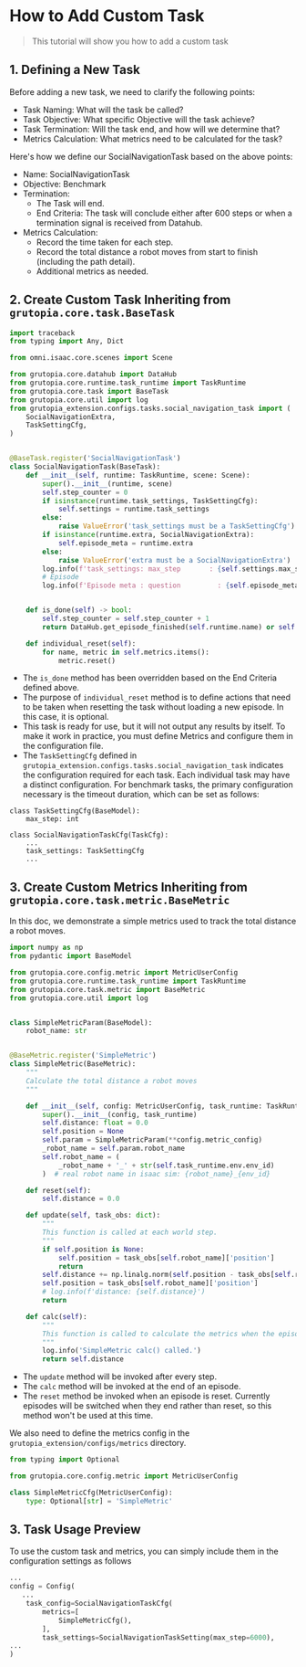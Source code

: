 # How to Add Custom Task

> This tutorial will show you how to add a custom task

## 1. Defining a New Task
Before adding a new task, we need to clarify the following points:

- Task Naming: What will the task be called?
- Task Objective: What specific Objective will the task achieve?
- Task Termination: Will the task end, and how will we determine that?
- Metrics Calculation: What metrics need to be calculated for the task?


Here's how we define our SocialNavigationTask based on the above points:
- Name: SocialNavigationTask
- Objective: Benchmark
- Termination:
  - The Task will end.
  - End Criteria: The task will conclude either after 600 steps or when a termination signal is received from Datahub.
- Metrics Calculation:
  - Record the time taken for each step.
  - Record the total distance a robot moves from start to finish (including the path detail).
  - Additional metrics as needed.

## 2. Create Custom Task Inheriting from  `grutopia.core.task.BaseTask`

```Python
import traceback
from typing import Any, Dict

from omni.isaac.core.scenes import Scene

from grutopia.core.datahub import DataHub
from grutopia.core.runtime.task_runtime import TaskRuntime
from grutopia.core.task import BaseTask
from grutopia.core.util import log
from grutopia_extension.configs.tasks.social_navigation_task import (
    SocialNavigationExtra,
    TaskSettingCfg,
)


@BaseTask.register('SocialNavigationTask')
class SocialNavigationTask(BaseTask):
    def __init__(self, runtime: TaskRuntime, scene: Scene):
        super().__init__(runtime, scene)
        self.step_counter = 0
        if isinstance(runtime.task_settings, TaskSettingCfg):
            self.settings = runtime.task_settings
        else:
            raise ValueError('task_settings must be a TaskSettingCfg')
        if isinstance(runtime.extra, SocialNavigationExtra):
            self.episode_meta = runtime.extra
        else:
            raise ValueError('extra must be a SocialNavigationExtra')
        log.info(f'task_settings: max_step       : {self.settings.max_step}.)')
        # Episode
        log.info(f'Episode meta : question         : {self.episode_meta.question}.)')


    def is_done(self) -> bool:
        self.step_counter = self.step_counter + 1
        return DataHub.get_episode_finished(self.runtime.name) or self.step_counter > self.settings.max_step

    def individual_reset(self):
        for name, metric in self.metrics.items():
            metric.reset()

```
- The `is_done` method has been overridden based on the End Criteria defined above.
- The purpose of `individual_reset` method is to define actions that need to be taken when resetting the task without loading a new episode. In this case, it is optional.
- This task is ready for use, but it will not output any results by itself. To make it work in practice, you must define Metrics and configure them in the configuration file.
- The `TaskSettingCfg` defined in `grutopia_extension.configs.tasks.social_navigation_task` indicates the configuration required for each task. Each individual task may have a distinct configuration. For benchmark tasks, the primary configuration necessary is the timeout duration, which can be set as follows:
```
class TaskSettingCfg(BaseModel):
    max_step: int

class SocialNavigationTaskCfg(TaskCfg):
    ...
    task_settings: TaskSettingCfg
    ...
```

## 3. Create Custom Metrics Inheriting from  `grutopia.core.task.metric.BaseMetric`

In this doc, we demonstrate a simple metrics used to track the total distance a robot moves.

```Python
import numpy as np
from pydantic import BaseModel

from grutopia.core.config.metric import MetricUserConfig
from grutopia.core.runtime.task_runtime import TaskRuntime
from grutopia.core.task.metric import BaseMetric
from grutopia.core.util import log


class SimpleMetricParam(BaseModel):
    robot_name: str


@BaseMetric.register('SimpleMetric')
class SimpleMetric(BaseMetric):
    """
    Calculate the total distance a robot moves
    """

    def __init__(self, config: MetricUserConfig, task_runtime: TaskRuntime):
        super().__init__(config, task_runtime)
        self.distance: float = 0.0
        self.position = None
        self.param = SimpleMetricParam(**config.metric_config)
        _robot_name = self.param.robot_name
        self.robot_name = (
            _robot_name + '_' + str(self.task_runtime.env.env_id)
        )  # real robot name in isaac sim: {robot_name}_{env_id}

    def reset(self):
        self.distance = 0.0

    def update(self, task_obs: dict):
        """
        This function is called at each world step.
        """
        if self.position is None:
            self.position = task_obs[self.robot_name]['position']
            return
        self.distance += np.linalg.norm(self.position - task_obs[self.robot_name]['position'])
        self.position = task_obs[self.robot_name]['position']
        # log.info(f'distance: {self.distance}')
        return

    def calc(self):
        """
        This function is called to calculate the metrics when the episode is terminated.
        """
        log.info('SimpleMetric calc() called.')
        return self.distance


```
- The `update` method will be invoked after every step.
- The `calc` method will be invoked at the end of an episode.
- The `reset` method be invoked when an episode is reset. Currently episodes will be switched when they end rather than reset, so this method won't be used at this time.

We also need to define the metrics config in the  `grutopia_extension/configs/metrics` directory.
```python
from typing import Optional

from grutopia.core.config.metric import MetricUserConfig

class SimpleMetricCfg(MetricUserConfig):
    type: Optional[str] = 'SimpleMetric'
```

## 3. Task Usage Preview
To use the custom task and metrics, you can simply include them in the configuration settings as follows

```Python
...
config = Config(
   ...
    task_config=SocialNavigationTaskCfg(
        metrics=[
            SimpleMetricCfg(),
        ],
        task_settings=SocialNavigationTaskSetting(max_step=6000),
...
)
```
